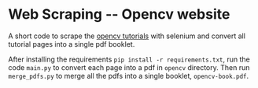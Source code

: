 # Web Scraping -- Opencv website

A short code to scrape the [opencv tutorials](https://docs.opencv.org/4.x/d6/d00/tutorial_py_root.html) with selenium and convert all tutorial pages into a single pdf booklet. 

After installing the requirements `pip install -r requirements.txt`, run the code `main.py` to convert each page into a pdf in `opencv` directory. Then run `merge_pdfs.py` to merge all the pdfs into a single booklet, `opencv-book.pdf`.
